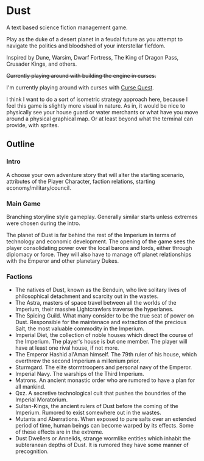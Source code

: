 # Dust
A text based science fiction management game.

Play as the duke of a desert planet in a feudal future as you attempt to navigate the politics and bloodshed of your interstellar fiefdom.

Inspired by Dune, Warsim, Dwarf Fortress, The King of Dragon Pass, Crusader Kings, and others.

~~Currently playing around with building the engine in curses.~~

I'm currently playing around with curses with [Curse Quest](github.com/devindoherty/cursequest).

I think I want to do a sort of isometric strategy approach here, because I feel this game is slightly more visual in nature. As in, it would be nice to physically see your house guard or water merchants or what have you move around a physical graphical map. Or at least beyond what the terminal can provide, with sprites.

## Outline

### Intro

A choose your own adventure story that will alter the starting scenario, attributes of the Player Character, faction relations, starting economy/military/council.

### Main Game

Branching storyline style gameplay. Generally similar starts unless extremes were chosen during the intro.

The planet of Dust is far behind the rest of the Imperium in terms of technology and economic development. The opening of the game sees the player consolidating power over the local barons and lords, either through diplomacy or force. They will also have to manage off planet relationships with the 
Emperor and other planetary Dukes.

### Factions

- The natives of Dust, known as the Benduin, who live solitary lives of philosophical detachment and scarcity out in the wastes.
- The Astra, masters of space travel between all the worlds of the Imperium, their massive Lightcrawlers traverse the hyperlanes.
- The Spicing Guild. What many consider to be the true seat of power on Dust. Responsible for the maintenace and extraction of the precious Salt, the most valuable commodity in the Imperium.
- Imperial Diet, the collection of noble houses which direct the course of the Imperium. The player's house is but one member. The player will have at least one rival house, if not more.
- The Emperor Hashid al'Aman himself. The 79th ruler of his house, which overthrew the second Imperium a millenium prior.
- Sturmgard. The elite stormtroopers and personal navy of the Emperor.
- Imperial Navy. The warships of the Third Imperium.
- Matrons. An ancient monastic order who are rumored to have a plan for all mankind.
- Qxz. A secretive technological cult that pushes the boundries of the Imperial Moratorium.
- Sultan-Kings, the ancient rulers of Dust before the coming of the Imperium. Rumored to exist somewhere out in the wastes.
- Mutants and Aberrations. When exposed to pure salts over an extended period of time, human beings can become warped by its effects. Some of these effects are in the extreme.
- Dust Dwellers or Annelids, strange wormlike entities which inhabit the subteranean depths of Dust. It is rumored they have some manner of precognition.



